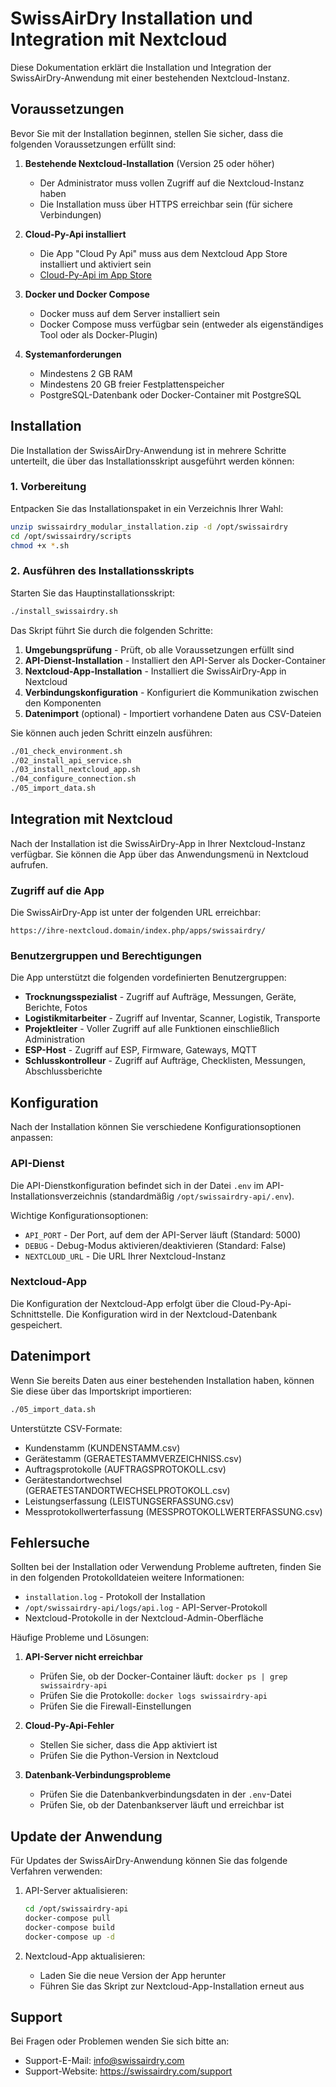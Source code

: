 # SwissAirDry Installation und Integration mit Nextcloud

Diese Dokumentation erklärt die Installation und Integration der SwissAirDry-Anwendung mit einer bestehenden Nextcloud-Instanz.

## Voraussetzungen

Bevor Sie mit der Installation beginnen, stellen Sie sicher, dass die folgenden Voraussetzungen erfüllt sind:

1. **Bestehende Nextcloud-Installation** (Version 25 oder höher)
   - Der Administrator muss vollen Zugriff auf die Nextcloud-Instanz haben
   - Die Installation muss über HTTPS erreichbar sein (für sichere Verbindungen)

2. **Cloud-Py-Api installiert**
   - Die App "Cloud Py Api" muss aus dem Nextcloud App Store installiert und aktiviert sein
   - [Cloud-Py-Api im App Store](https://apps.nextcloud.com/apps/cloud_py_api)

3. **Docker und Docker Compose**
   - Docker muss auf dem Server installiert sein
   - Docker Compose muss verfügbar sein (entweder als eigenständiges Tool oder als Docker-Plugin)

4. **Systemanforderungen**
   - Mindestens 2 GB RAM
   - Mindestens 20 GB freier Festplattenspeicher
   - PostgreSQL-Datenbank oder Docker-Container mit PostgreSQL

## Installation

Die Installation der SwissAirDry-Anwendung ist in mehrere Schritte unterteilt, die über das Installationsskript ausgeführt werden können:

### 1. Vorbereitung

Entpacken Sie das Installationspaket in ein Verzeichnis Ihrer Wahl:

```bash
unzip swissairdry_modular_installation.zip -d /opt/swissairdry
cd /opt/swissairdry/scripts
chmod +x *.sh
```

### 2. Ausführen des Installationsskripts

Starten Sie das Hauptinstallationsskript:

```bash
./install_swissairdry.sh
```

Das Skript führt Sie durch die folgenden Schritte:

1. **Umgebungsprüfung** - Prüft, ob alle Voraussetzungen erfüllt sind
2. **API-Dienst-Installation** - Installiert den API-Server als Docker-Container
3. **Nextcloud-App-Installation** - Installiert die SwissAirDry-App in Nextcloud
4. **Verbindungskonfiguration** - Konfiguriert die Kommunikation zwischen den Komponenten
5. **Datenimport** (optional) - Importiert vorhandene Daten aus CSV-Dateien

Sie können auch jeden Schritt einzeln ausführen:

```bash
./01_check_environment.sh
./02_install_api_service.sh
./03_install_nextcloud_app.sh
./04_configure_connection.sh
./05_import_data.sh
```

## Integration mit Nextcloud

Nach der Installation ist die SwissAirDry-App in Ihrer Nextcloud-Instanz verfügbar. Sie können die App über das Anwendungsmenü in Nextcloud aufrufen.

### Zugriff auf die App

Die SwissAirDry-App ist unter der folgenden URL erreichbar:

```
https://ihre-nextcloud.domain/index.php/apps/swissairdry/
```

### Benutzergruppen und Berechtigungen

Die App unterstützt die folgenden vordefinierten Benutzergruppen:

- **Trocknungsspezialist** - Zugriff auf Aufträge, Messungen, Geräte, Berichte, Fotos
- **Logistikmitarbeiter** - Zugriff auf Inventar, Scanner, Logistik, Transporte
- **Projektleiter** - Voller Zugriff auf alle Funktionen einschließlich Administration
- **ESP-Host** - Zugriff auf ESP, Firmware, Gateways, MQTT
- **Schlusskontrolleur** - Zugriff auf Aufträge, Checklisten, Messungen, Abschlussberichte

## Konfiguration

Nach der Installation können Sie verschiedene Konfigurationsoptionen anpassen:

### API-Dienst

Die API-Dienstkonfiguration befindet sich in der Datei `.env` im API-Installationsverzeichnis (standardmäßig `/opt/swissairdry-api/.env`).

Wichtige Konfigurationsoptionen:

- `API_PORT` - Der Port, auf dem der API-Server läuft (Standard: 5000)
- `DEBUG` - Debug-Modus aktivieren/deaktivieren (Standard: False)
- `NEXTCLOUD_URL` - Die URL Ihrer Nextcloud-Instanz

### Nextcloud-App

Die Konfiguration der Nextcloud-App erfolgt über die Cloud-Py-Api-Schnittstelle. Die Konfiguration wird in der Nextcloud-Datenbank gespeichert.

## Datenimport

Wenn Sie bereits Daten aus einer bestehenden Installation haben, können Sie diese über das Importskript importieren:

```bash
./05_import_data.sh
```

Unterstützte CSV-Formate:

- Kundenstamm (KUNDENSTAMM.csv)
- Gerätestamm (GERAETESTAMMVERZEICHNISS.csv)
- Auftragsprotokolle (AUFTRAGSPROTOKOLL.csv)
- Gerätestandortwechsel (GERAETESTANDORTWECHSELPROTOKOLL.csv)
- Leistungserfassung (LEISTUNGSERFASSUNG.csv)
- Messprotokollwerterfassung (MESSPROTOKOLLWERTERFASSUNG.csv)

## Fehlersuche

Sollten bei der Installation oder Verwendung Probleme auftreten, finden Sie in den folgenden Protokolldateien weitere Informationen:

- `installation.log` - Protokoll der Installation
- `/opt/swissairdry-api/logs/api.log` - API-Server-Protokoll
- Nextcloud-Protokolle in der Nextcloud-Admin-Oberfläche

Häufige Probleme und Lösungen:

1. **API-Server nicht erreichbar**
   - Prüfen Sie, ob der Docker-Container läuft: `docker ps | grep swissairdry-api`
   - Prüfen Sie die Protokolle: `docker logs swissairdry-api`
   - Prüfen Sie die Firewall-Einstellungen

2. **Cloud-Py-Api-Fehler**
   - Stellen Sie sicher, dass die App aktiviert ist
   - Prüfen Sie die Python-Version in Nextcloud

3. **Datenbank-Verbindungsprobleme**
   - Prüfen Sie die Datenbankverbindungsdaten in der `.env`-Datei
   - Prüfen Sie, ob der Datenbankserver läuft und erreichbar ist

## Update der Anwendung

Für Updates der SwissAirDry-Anwendung können Sie das folgende Verfahren verwenden:

1. API-Server aktualisieren:
   ```bash
   cd /opt/swissairdry-api
   docker-compose pull
   docker-compose build
   docker-compose up -d
   ```

2. Nextcloud-App aktualisieren:
   - Laden Sie die neue Version der App herunter
   - Führen Sie das Skript zur Nextcloud-App-Installation erneut aus

## Support

Bei Fragen oder Problemen wenden Sie sich bitte an:

- Support-E-Mail: info@swissairdry.com
- Support-Website: https://swissairdry.com/support